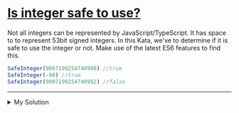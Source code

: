 # [Is integer safe to use?](https://www.codewars.com/kata/55a4f9afeffe4231090000d6)

Not all integers can be represented by JavaScript/TypeScript. It has space to to represent 53bit signed integers. In
this Kata, we've to determine if it is safe to use the integer or not. Make use of the latest ES6 features to find this.

```js
SafeInteger(9007199254740990) //true
SafeInteger(-90) //true
SafeInteger(9007199254740992) //false
```

---

<details><summary>My Solution</summary>

```js
function SafeInteger(n) {
  return Number.isSafeInteger(n)
}
```

</details>
